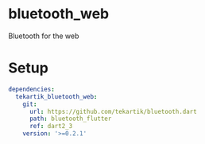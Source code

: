 # bluetooth_web

Bluetooth for the web

# Setup

```yaml
dependencies:
  tekartik_bluetooth_web:
    git:
      url: https://github.com/tekartik/bluetooth.dart
      path: bluetooth_flutter
      ref: dart2_3
    version: '>=0.2.1'
```